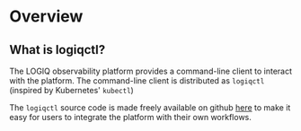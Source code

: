 # Overview

## What is logiqctl?

The LOGIQ observability platform provides a command-line client to interact with the platform. The command-line client is distributed as `logiqctl` \(inspired by Kubernetes' `kubectl`\)

The `logiqctl` source code is made freely available on github [here](https://github.com/logiqai/logiqctl) to make it easy for users to integrate the platform with their own workflows.



